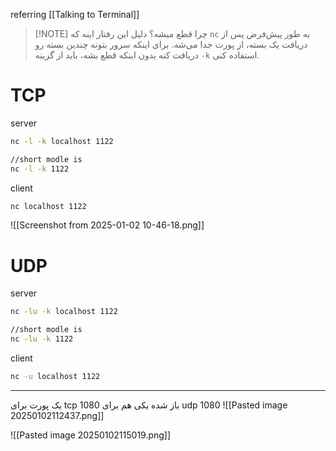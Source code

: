 
referring
[[Talking to Terminal]]


> [!NOTE] چرا قطع میشه؟
> دلیل این رفتار اینه که `nc` به طور پیش‌فرض پس از دریافت یک بسته، از پورت جدا می‌شه.
> برای اینکه سرور بتونه چندین بسته رو دریافت کنه بدون اینکه قطع بشه، باید از گزینه `-k` استفاده کنی.

# TCP
server
```bash
nc -l -k localhost 1122

//short modle is
nc -l -k 1122

```
client
```bash
nc localhost 1122
```


![[Screenshot from 2025-01-02 10-46-18.png]]
# UDP
server
```bash
nc -lu -k localhost 1122

//short modle is
nc -lu -k 1122

```
client
```bash
nc -u localhost 1122
```


---
یک پورت برای tcp 1080 باز شده یکی هم برای udp 1080
![[Pasted image 20250102112437.png]]

![[Pasted image 20250102115019.png]]